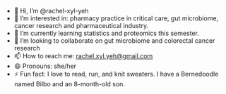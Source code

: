 - 👋 Hi, I’m @rachel-xyl-yeh
- 👀 I’m interested in: pharmacy practice in critical care, gut microbiome, cancer research and pharmaceutical industry.
- 🌱 I’m currently learning statistics and proteomics this semester. 
- 💞️ I’m looking to collaborate on gut microbiome and colorectal cancer research
- 📫 How to reach me: rachel.xyl.yeh@gmail.com
- 😄 Pronouns: she/her
- ⚡ Fun fact: I love to read, run, and knit sweaters. I have a Bernedoodle named Bilbo and an 8-month-old son. 

<!---
rachel-xyl-yeh/rachel-xyl-yeh is a ✨ special ✨ repository because its `README.md` (this file) appears on your GitHub profile.
You can click the Preview link to take a look at your changes.
--->
